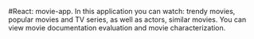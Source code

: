 #React: movie-app.
In this application you can watch: trendy movies, popular movies and TV series, as well as actors, similar movies. You can view movie documentation evaluation and movie characterization.

